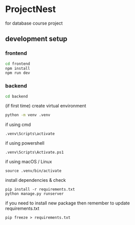 # ProjectNest

for database course project


## development setup

### frontend

```cmd
cd frontend
npm install
npm run dev
```

### backend
```cmd
cd backend
```

(if first time)
create virtual environment
```cmd
python -m venv .venv
```

if using cmd
```
.venv\Scripts\activate
```
if using powershell
```
.venv\Scripts\Activate.ps1
```
if using macOS / Linux
```
source .venv/bin/activate
```

install dependencies & check
```
pip install -r requirements.txt
python manage.py runserver
```

if you need to install new package then remember to update requirements.txt
```
pip freeze > requirements.txt
```

##